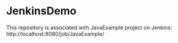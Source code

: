 # JenkinsDemo

This repository is associated with JavaExample project on Jenkins: http://localhost:8080/job/JavaExample/
